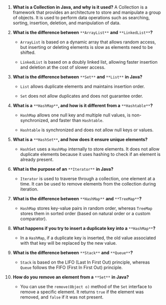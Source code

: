 1. **What is a Collection in Java, and why is it used?** A Collection is a framework that provides an architecture to store and manipulate a group of objects. It is used to perform data operations such as searching, sorting, insertion, deletion, and manipulation of data.
    
2. **What is the difference between** `**ArrayList**` **and** `**LinkedList**`**?**
    
    - `ArrayList` is based on a dynamic array that allows random access, but inserting or deleting elements is slow as elements need to be shifted.
        
    - `LinkedList` is based on a doubly linked list, allowing faster insertion and deletion at the cost of slower access.
        
3. **What is the difference between** `**Set**` **and** `**List**` **in Java?**
    
    - `List` allows duplicate elements and maintains insertion order.
        
    - `Set` does not allow duplicates and does not guarantee order.
        
4. **What is a** `**HashMap**`**, and how is it different from a** `**Hashtable**`**?**
    
    - `HashMap` allows one null key and multiple null values, is non-synchronized, and faster than `Hashtable`.
        
    - `Hashtable` is synchronized and does not allow null keys or values.
        
5. **What is a** `**HashSet**`**, and how does it ensure unique elements?**
    
    - `HashSet` uses a `HashMap` internally to store elements. It does not allow duplicate elements because it uses hashing to check if an element is already present.
        
6. **What is the purpose of an** `**Iterator**` **in Java?**
    
    - `Iterator` is used to traverse through a collection, one element at a time. It can be used to remove elements from the collection during iteration.
        
7. **What is the difference between** `**HashMap**` **and** `**TreeMap**`**?**
    
    - `HashMap` stores key-value pairs in random order, whereas `TreeMap` stores them in sorted order (based on natural order or a custom comparator).
        
8. **What happens if you try to insert a duplicate key into a** `**HashMap**`**?**
    
    - In a `HashMap`, if a duplicate key is inserted, the old value associated with that key will be replaced by the new value.
        
9. **What is the difference between** `**Stack**` **and** `**Queue**`**?**
    
    - `Stack` is based on the LIFO (Last In First Out) principle, whereas `Queue` follows the FIFO (First In First Out) principle.
        
10. **How do you remove an element from a** `**Set**` **in Java?**
    
    - You can use the `remove(Object o)` method of the `Set` interface to remove a specific element. It returns `true` if the element was removed, and `false` if it was not present.